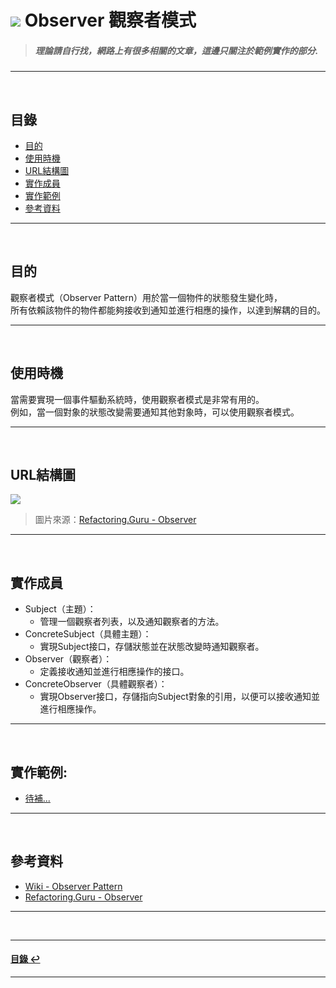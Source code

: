 # ![](https://drive.google.com/uc?id=10INx5_pkhMcYRdx_OO4rXNXxcsvPtBYq) Observer 觀察者模式
> ##### 理論請自行找，網路上有很多相關的文章，這邊只關注於範例實作的部分.

---
<br>

<!--ts-->
## 目錄
* [目的](#目的)
* [使用時機](#使用時機)
* [URL結構圖](#url結構圖)
* [實作成員](#實作成員)
* [實作範例](#實作範例)
* [參考資料](#參考資料)
<!--te-->

---
<br>

## 目的
觀察者模式（Observer Pattern）用於當一個物件的狀態發生變化時，<br>
所有依賴該物件的物件都能夠接收到通知並進行相應的操作，以達到解耦的目的。

---
<br>

## 使用時機
當需要實現一個事件驅動系統時，使用觀察者模式是非常有用的。<br>
例如，當一個對象的狀態改變需要通知其他對象時，可以使用觀察者模式。

---
<br>

## URL結構圖
![](https://drive.google.com/uc?id=1AVk-uiMRGs7qVXCDNINbrcY4VW6pYDr7)
> 圖片來源：[Refactoring.Guru - Observer](https://refactoring.guru/design-patterns/observer)

---
<br>

## 實作成員
* Subject（主題）：
  * 管理一個觀察者列表，以及通知觀察者的方法。
* ConcreteSubject（具體主題）：
  * 實現Subject接口，存儲狀態並在狀態改變時通知觀察者。
* Observer（觀察者）：
  * 定義接收通知並進行相應操作的接口。
* ConcreteObserver（具體觀察者）：
  * 實現Observer接口，存儲指向Subject對象的引用，以便可以接收通知並進行相應操作。

---
<br>

## 實作範例:
- [待補...]() 

---
<br>

## 參考資料
* [Wiki - Observer Pattern](https://en.wikipedia.org/wiki/Observer_pattern) <br>
* [Refactoring.Guru - Observer](https://refactoring.guru/design-patterns/observer) <br>

---
<br>

---
<!--ts-->
#### [目錄 ↩](#目錄)
<!--te-->
---
